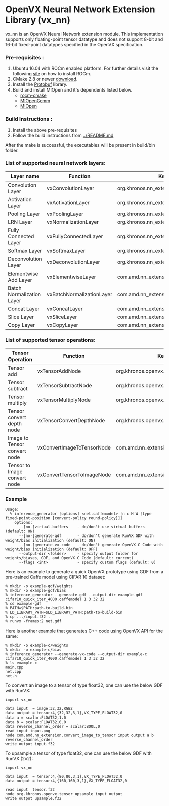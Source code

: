 # OpenVX Neural Network Extension Library (vx_nn)
vx_nn is an OpenVX Neural Network extension module. This implementation supports only floating-point tensor datatype and does not support 8-bit and 16-bit fixed-point datatypes specified in the OpenVX specification.

### Pre-requisites :
1. Ubuntu 16.04 with ROCm enabled platform.
   For further details visit the following [site](https://rocm.github.io/ROCmInstall.html) on how to install ROCm.
2. CMake 2.8 or newer [download](https://cmake.org/download/).
3. Install the [Protobuf](https://github.com/google/protobuf) library.
3. Build and install MIOpen and it's dependents listed below.
   - [rocm-cmake](https://github.com/RadeonOpenCompute/rocm-cmake)
   - [MIOpenGemm](https://github.com/ROCmSoftwarePlatform/MIOpenGEMM)
   - [MIOpen](https://github.com/ROCmSoftwarePlatform/MIOpen)

### Build Instructions :
1. Install the above pre-requisites 
2. Follow the build instructions from [../README.md](../README.md)

After the make is successful, the executables will be present in build/bin folder. 

### List of supported neural network layers:
Layer name | Function|Kernel name
------|---------------|------------
Convolution Layer|vxConvolutionLayer|org.khronos.nn_extension.convolution_layer
Activation Layer|vxActivationLayer|org.khronos.nn_extension.activation_layer
Pooling Layer|vxPoolingLayer|org.khronos.nn_extension.pooling_layer
LRN Layer|vxNormalizationLayer|org.khronos.nn_extension.normalization_layer
Fully Connected Layer|vxFullyConnectedLayer|org.khronos.nn_extension.fully_connected_layer
Softmax Layer|vxSoftmaxLayer|org.khronos.nn_extension.softmax_layer
Deconvolution Layer|vxDeconvolutionLayer|org.khronos.nn_extension.deconvolution_layer
Elementwise Add Layer|vxElementwiseLayer|com.amd.nn_extension.elementwise_layer
Batch Normalization Layer|vxBatchNormalizationLayer|com.amd.nn_extension.batch_norm_layer
Concat Layer|vxConcatLayer|com.amd.nn_extension.concat_layer
Slice Layer|vxSliceLayer|com.amd.nn_extension.slice_layer
Copy Layer|vxCopyLayer|com.amd.nn_extension.copy_layer

### List of supported tensor operations:
Tensor Operation | Function | Kernel Name
-----------------|----------|------------
Tensor add|vxTensorAddNode |org.khronos.openvx.tensor_add
Tensor subtract|vxTensorSubtractNode|org.khronos.openvx.tensor_subtract
Tensor multiply|vxTensorMultiplyNode|org.khronos.openvx.tensor_multiply
Tensor convert depth node|vxTensorConvertDepthNode|org.khronos.openvx.tensor_convert_depth
Image to Tensor convert node|vxConvertImageToTensorNode|com.amd.nn_extension.convert_image_to_tensor
Tensor to Image convert node|vxConvertTensorToImageNode|com.amd.nn_extension.tensorToImage

### Example

```
Usage:
  % inference_generator [options] <net.caffemodel> [n c H W [type fixed-point-position [convert-policy round-policy]]]
    options:
      --[no-]virtual-buffers    - do/don't use virtual buffers (default: ON)
      --[no-]generate-gdf       - do/don't generate RunVX GDF with weight/bias initialization (default: ON)
      --[no-]generate-vx-code   - do/don't generate OpenVX C Code with weight/bias initialization (default: OFF)
      --output-dir <folder>     - specify output folder for weights/biases, GDF, and OpenVX C Code (default: current)
      --flags <int>             - specify custom flags (default: 0)

```

Here is an example to generate a quick OpenVX prototype using GDF from a pre-trained Caffe model using CIFAR 10 dataset:

```
% mkdir -o example-gdf/weights
% mkdir -o example-gdf/bias
% inference_generator --generate-gdf --output-dir example-gdf cifar10_quick_iter_4000.caffemodel 1 3 32 32
% cd example-gdf
% PATH=$PATH:path-to-build-bin
% LD_LIBRARY_PATH=$LD_LIBRARY_PATH:path-to-build-bin
% cp .../input.f32 .
% runvx -frames:2 net.gdf

```

Here is another example that generates C++ code using OpenVX API for the same:

```
% mkdir -o example-c/weights
% mkdir -o example-c/bias
% inference_generator --generate-vx-code --output-dir example-c cifar10_quick_iter_4000.caffemodel 1 3 32 32
% ls example-c
main.cpp
net.cpp
net.h

```

To convert an image to a tensor of type float32, one can use the below GDF with RunVX:

```
import vx_nn

data input  = image:32,32,RGB2
data output = tensor:4,{32,32,3,1},VX_TYPE_FLOAT32,0
data a = scalar:FLOAT32,1.0
data b = scalar:FLOAT32,0.0
data reverse_channel_order = scalar:BOOL,0
read input input.png
node com.amd.nn_extension.convert_image_to_tensor input output a b reverse_channel_order
write output input.f32

```

To upsample a tensor of type float32, one can use the below GDF with RunVX (2x2):

```
import vx_nn

data input  = tensor:4,{80,80,3,1},VX_TYPE_FLOAT32,0
data output = tensor:4,{160,160,3,1},VX_TYPE_FLOAT32,0

read input  tensor.f32
node org.khronos.openvx.tensor_upsample input output
write output upsample.f32

```
